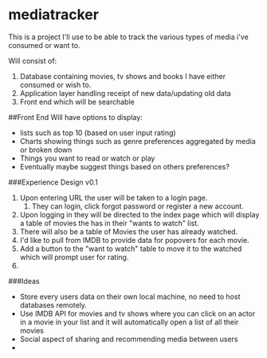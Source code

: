 # mediatracker
This is a project I'll use to be able to track the various types of media i've consumed or want to.


Will consist of:
1. Database containing movies, tv shows and books I have either consumed or wish to.
2. Application layer handling receipt of new data/updating old data
3. Front end which will be searchable


##Front End
Will have options to display:
- lists such as top 10 (based on user input rating)
- Charts showing things such as genre preferences aggregated by media or broken down
- Things you want to read or watch or play
- Eventually maybe suggest things based on others preferences?

###Experience Design v0.1
 1. Upon entering URL the user will be taken to a login page.
    1. They can login, click forgot password or register a new account.
 2. Upon logging in they will be directed to the index page which will display a table of movies the has in their "wants to watch" list.
 3. There will also be a table of Movies the user has already watched.
 4. I'd like to pull from IMDB to provide data for popovers for each movie.
 5. Add a button to the "want to watch" table to move it to the watched which will prompt user for rating.
 6. 


###Ideas
- Store every users data on their own local machine, no need to host databases remotely.
- Use IMDB API for movies and tv shows where you can click on an actor in a movie in your list and it will automatically open a list of all their movies
- Social aspect of sharing and recommending media between users
- 


